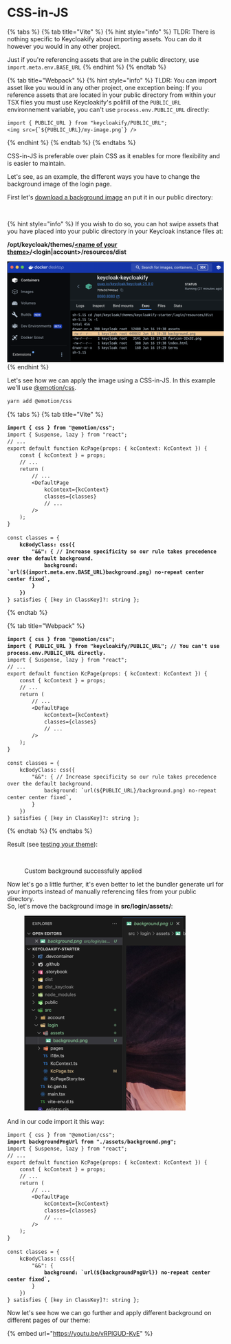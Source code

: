 # CSS-in-JS

{% tabs %}
{% tab title="Vite" %}
{% hint style="info" %}
TLDR: There is nothing specific to Keycloakify about importing assets. You can do it however you would in any other project.

Just if you're referencing assets that are in the public directory, use `import.meta.env.BASE_URL`
{% endhint %}
{% endtab %}

{% tab title="Webpack" %}
{% hint style="info" %}
TLDR:  You can import asset like you would in any other project, one exception being: If you reference assets that are located in your public directory from within your TSX files you must use Keycloakify's polifill of the `PUBLIC_URL` environnement variable, you can't use `process.env.PUBLIC_URL` directly:

```tsx
import { PUBLIC_URL } from "keycloakify/PUBLIC_URL";
<img src={`${PUBLIC_URL}/my-image.png`} />
```
{% endhint %}
{% endtab %}
{% endtabs %}

CSS-in-JS is preferable over plain CSS as it enables for more flexibility and is easier to maintain.

Let's see, as an example, the different ways you have to change the background image of the login page.

First let's [download a background image](https://coolbackgrounds.io/) an put it in our public directory:

<figure><img src="../../.gitbook/assets/image (94).png" alt=""><figcaption></figcaption></figure>

{% hint style="info" %}
If you wish to do so, you can hot swipe assets that you have placed into your public directory in your Keycloak instance files at:

**/opt/keycloak/themes/**[**\<name of your theme>**](../../in-depth-configuration/configuration-options/themename.md)**/\<login|account>/resources/dist**

<img src="../../.gitbook/assets/image (97).png" alt="" data-size="original">
{% endhint %}

Let's see how we can apply the image using a CSS-in-JS. In this example we'll use [@emotion/css](https://emotion.sh/docs/introduction).

```bash
yarn add @emotion/css
```

{% tabs %}
{% tab title="Vite" %}
<pre class="language-tsx" data-title="src/login/KcPage.tsx"><code class="lang-tsx"><strong>import { css } from "@emotion/css";
</strong>import { Suspense, lazy } from "react";
// ...
export default function KcPage(props: { kcContext: KcContext }) {
    const { kcContext } = props;    
    // ...
    return (
        // ...
        &#x3C;DefaultPage
            kcContext={kcContext}
            classes={classes}
            // ...
        />
    );
}

const classes = {
<strong>    kcBodyClass: css({
</strong><strong>        "&#x26;&#x26;": { // Increase specificity so our rule takes precedence over the default background.
</strong><strong>            background: `url(${import.meta.env.BASE_URL}background.png) no-repeat center center fixed`,
</strong><strong>        }
</strong><strong>    })
</strong>} satisfies { [key in ClassKey]?: string };
</code></pre>
{% endtab %}

{% tab title="Webpack" %}
<pre class="language-tsx" data-title="src/login/KcPages.tsx"><code class="lang-tsx"><strong>import { css } from "@emotion/css";
</strong><strong>import { PUBLIC_URL } from "keycloakify/PUBLIC_URL"; // You can't use process.env.PUBLIC_URL directly.
</strong>import { Suspense, lazy } from "react";
// ...
export default function KcPage(props: { kcContext: KcContext }) {
    const { kcContext } = props;    
    // ...
    return (
        // ...
        &#x3C;DefaultPage
            kcContext={kcContext}
            classes={classes}
            // ...
        />
    );
}

const classes = {
    kcBodyClass: css({
        "&#x26;&#x26;": { // Increase specificity so our rule takes precedence over the default background.
            background: `url(${PUBLIC_URL}/background.png) no-repeat center center fixed`,
        }
    })
} satisfies { [key in ClassKey]?: string };
</code></pre>
{% endtab %}
{% endtabs %}

Result (see [testing your theme](../../basics/testing-your-theme/)):

<figure><img src="../../.gitbook/assets/image (95).png" alt=""><figcaption><p>Custom background successfully applied</p></figcaption></figure>

Now let's go a little further, it's even better to let the bundler generate url for your imports instead of manually referencing files from your public directory.\
So, let's move the background image in **src/login/assets/**:

<figure><img src="../../.gitbook/assets/image (99).png" alt="" width="375"><figcaption></figcaption></figure>

And in our code import it this way:

<pre class="language-tsx" data-title="src/login/KcPage.tsx"><code class="lang-tsx">import { css } from "@emotion/css";
<strong>import backgroundPngUrl from "./assets/background.png";
</strong>import { Suspense, lazy } from "react";
// ...
export default function KcPage(props: { kcContext: KcContext }) {
    const { kcContext } = props;    
    // ...
    return (
        // ...
        &#x3C;DefaultPage
            kcContext={kcContext}
            classes={classes}
            // ...
        />
    );
}

const classes = {
    kcBodyClass: css({
        "&#x26;&#x26;": {
<strong>            background: `url(${backgroundPngUrl}) no-repeat center center fixed`,
</strong>        }
    })
} satisfies { [key in ClassKey]?: string };
</code></pre>

Now let's see how we can go further and apply different background on different pages of our theme:

{% embed url="https://youtu.be/vRPlGUD-KvE" %}
